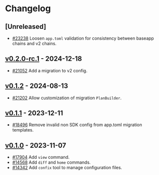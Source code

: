 <!--
Guiding Principles:

Changelogs are for humans, not machines.
There should be an entry for every single version.
The same types of changes should be grouped.
Versions and sections should be linkable.
The latest version comes first.
The release date of each version is displayed.
Mention whether you follow Semantic Versioning.

Usage:

Change log entries are to be added to the Unreleased section under the
appropriate stanza (see below). Each entry should ideally include a tag and
the Github issue reference in the following format:

* (<tag>) [#<issue-number>] Changelog message.

Types of changes (Stanzas):

"Features" for new features.
"Improvements" for changes in existing functionality.
"Deprecated" for soon-to-be removed features.
"Bug Fixes" for any bug fixes.
"API Breaking" for breaking exported APIs used by developers building on SDK.
Ref: https://keepachangelog.com/en/1.0.0/
-->

# Changelog

## [Unreleased]

* [#23238](https://github.com/cosmos/cosmos-sdk/pull/23238) Loosen `app.toml` validation for consistency between baseapp chains and v2 chains.

## [v0.2.0-rc.1](https://github.com/cosmos/cosmos-sdk/releases/tag/tools/confix/v0.2.0-rc.1) - 2024-12-18

* [#21052](https://github.com/cosmos/cosmos-sdk/pull/21052) Add a migration to v2 config.

## [v0.1.2](https://github.com/cosmos/cosmos-sdk/releases/tag/tools/confix/v0.1.2) - 2024-08-13

* [#21202](https://github.com/cosmos/cosmos-sdk/pull/21202) Allow customization of migration `PlanBuilder`.

## [v0.1.1](https://github.com/cosmos/cosmos-sdk/releases/tag/tools/confix/v0.1.1) - 2023-12-11

* [#18496](https://github.com/cosmos/cosmos-sdk/pull/18496) Remove invalid non SDK config from app.toml migration templates.
 
## [v0.1.0](https://github.com/cosmos/cosmos-sdk/releases/tag/tools/confix/v0.1.0) - 2023-11-07

* [#17904](https://github.com/cosmos/cosmos-sdk/pull/17904) Add `view` command.
* [#14568](https://github.com/cosmos/cosmos-sdk/pull/14568) Add `diff` and `home` commands.
* [#14342](https://github.com/cosmos/cosmos-sdk/pull/14342) Add `confix` tool to manage configuration files.

